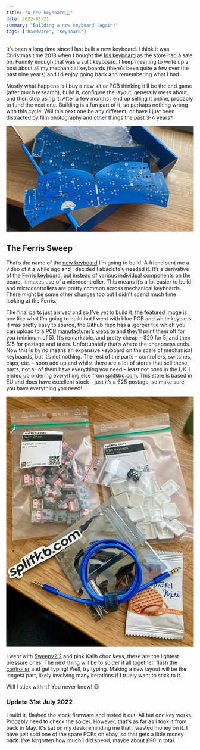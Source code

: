 ```yaml
---
title: "A new keyboard🧹🦀"
date: 2022-05-21
summary: "Building a new keyboard (again)"
tags: ["Hardware", "Keyboard"]
---
```


It’s been a long time since I last built a new keyboard. I think it was Christmas time 2018 when I bought the [Iris keyboard](https://keeb.io/products/iris-keyboard-split-ergonomic-keyboard) as the store had a sale on. Funnily enough that was a split keyboard. I keep meaning to write up a post about all my mechanical keyboards  (there’s been quite a few over the past nine years) and I’d enjoy going  back and remembering what I had.

Mostly what happens is I buy a  new kit or PCB thinking it’ll be the end game (after much research),  build it, configure the layout, generally mess about, and then stop  using it. After a few months I end up selling it online, probably to  fund the next one. Building is a fun part of it, so perhaps nothing  wrong with this cycle. Will this next one be any different, or have I  just been distracted by film photography and other things the past 3-4  years?

![Five blue PCBs](ferris-pcb.webp "Five blue PCBs")

## The Ferris Sweep

That’s the name of the [new keyboard](https://github.com/davidphilipbarr/Sweep) I’m going to build. A friend sent me a video of it a while ago and I decided I absolutely needed it. It’s a derivative of the [Ferris keyboard](https://github.com/pierrechevalier83/ferris), but instead of various individual components on the board, it makes use of a microcontroller. This means it’s a lot easier to build and  microcontrollers are pretty common across mechanical keyboards. There  might be some other changes too but I didn’t spend much time looking at  the Ferris.

The final parts just arrived and so I’ve yet to build  it, the featured image is one like what I’m going to build but I went  with blue PCB and white keycaps. It was pretty easy to source, the  Github repo has a .gerber file which you can upload to a [PCB manufacturer’s website](https://jlcpcb.com/) and they’ll print them off for you (minimum of 5). It’s remarkable, and pretty cheap – $20 for 5, and then $15 for postage and taxes.  Unfortunately that’s where the cheapness ends. Now this is by no means  an expensive keyboard on the scale of mechanical keyboards, but it’s not nothing. The rest of the parts – controllers, switches, caps, etc. –  soon add up and whilst there are a lot of stores that sell these parts,  not all of them have everything you need – least not ones in the UK. I  ended up ordering everything else from [splitkbd.com](https://splitkb.com/). This store is based in EU and does have excellent stock – just it’s a €25 postage, so make sure you have everything you need!

![Everything else you need](ferris-parts.webp "Everything else you need")

I went with [Sweepv2.2](https://github.com/davidphilipbarr/Sweep/tree/main/Sweepv2.2) and pink Kailh choc keys, these are the lightest pressure ones. The next thing will be to solder it all together, [flash the controller](https://docs.qmk.fm/#/) and get typing! Well, try typing. Making a new layout will be the  longest part, likely involving many iterations if I truely want to stick to it.

Will I stick with it? You never know! 😅

### Update 31st July 2022

I build it, flashed the stock firmware and tested it out. All but one key works. Probably need to check the solder. However, that's as far as I  took it from back in May. It's sat on my desk reminding me that I wasted money on it. I have just sold one of the spare PCBs on ebay, so that  gets a little money back. I've forgotten how much I did spend, maybe  about £90 in total.
